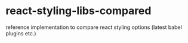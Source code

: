 # react-styling-libs-compared
reference implementation to compare react styling options (latest babel plugins etc.)
